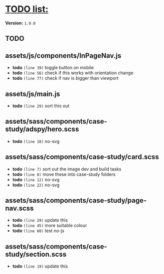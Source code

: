 # [TODO list:]( http://geckotree.co.uk )

**Version:** `1.0.0`

## TODO

## assets/js/components/InPageNav.js

-  **todo** `(line 39)`  toggle button on mobile
-  **todo** `(line 56)`  check if this works with orientation change
-  **todo** `(line 77)`  check if nav is bigger than viewport

## assets/js/main.js

-  **todo** `(line 29)`  sort this out

## assets/sass/components/case-study/adspy/hero.scss

-  **todo** `(line 10)`  no-svg

## assets/sass/components/case-study/card.scss

-  **todo** `(line 7)`  sort out the image dev and build tasks
-  **todo** `(line 8)`  move these into case-study folders
-  **todo** `(line 12)`  no-svg
-  **todo** `(line 22)`  no-svg

## assets/sass/components/case-study/page-nav.scss

-  **todo** `(line 29)`  update this
-  **todo** `(line 45)`  more suitable colour
-  **todo** `(line 60)`  test no-js

## assets/sass/components/case-study/section.scss

-  **todo** `(line 19)`  update this
